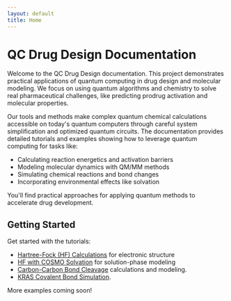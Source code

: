 ```yaml
---
layout: default
title: Home
---
```


# QC Drug Design Documentation

Welcome to the QC Drug Design documentation. This project demonstrates practical applications of quantum computing in drug design and molecular modeling. We focus on using quantum algorithms and chemistry to solve real pharmaceutical challenges, like predicting prodrug activation and molecular properties.

Our tools and methods make complex quantum chemical calculations accessible on today's quantum computers through careful system simplification and optimized quantum circuits. The documentation provides detailed tutorials and examples showing how to leverage quantum computing for tasks like:

- Calculating reaction energetics and activation barriers
- Modeling molecular dynamics with QM/MM methods
- Simulating chemical reactions and bond changes
- Incorporating environmental effects like solvation

You'll find practical approaches for applying quantum methods to accelerate drug development.

## Getting Started

Get started with the tutorials:
- [Hartree-Fock (HF) Calculations](./hf.html) for electronic structure
- [HF with COSMO Solvation](./hf_cosmo.html) for solution-phase modeling
- [Carbon-Carbon Bond Cleavage](./cc.html) calculations and modeling.
- [KRAS Covalent Bond Simulation](./kras.html).

More examples coming soon!
